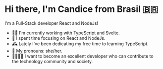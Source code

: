 
<h1><strong> Hi there, I'm Candice from Brasil 🇧🇷 </strong></h1>
I'm a Full-Stack developer React and NodeJs!



- 👩‍💻    I'm currently working with TypeScript and Svelte.
- 🌱    I spent time focusing on React and NodeJs.
- 🕰️    Lately I've been dedicating my free time to learning TypeScript.
- 👩    My pronouns: she/her.
- 👩‍👩‍👧‍👧   I want to become an excellent developer who can contribute to the technology community and society.

 


<!--
**CandiceBrasileiro/CandiceBrasileiro** is a ✨ _special_ ✨ repository because its `README.md` (this file) appears on your GitHub profile.

Here are some ideas to get you started:

- 🔭 I’m currently working on ...
- 🌱 I’m currently learning ...
- 👯 I’m looking to collaborate on ...
- 🤔 I’m looking for help with ...
- 💬 Ask me about ...
- 📫 How to reach me: ...
- 😄 Pronouns: ...
- ⚡ Fun fact: ...
-->
